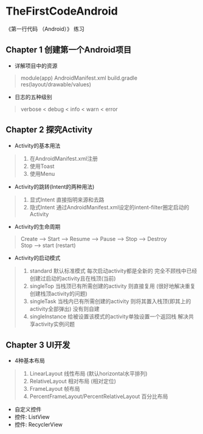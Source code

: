# TheFirstCodeAndroid
《第一行代码 （Android）》 练习

## Chapter 1 创建第一个Android项目
- 详解项目中的资源
> module(app) AndroidManifest.xml build.gradle res(layout/drawable/values) 
- 日志的五种级别
> verbose < debug < info < warn < error

## Chapter 2 探究Activity
- Activity的基本用法
> 1. 在AndroidManifest.xml注册
> 2. 使用Toast
> 3. 使用Menu
- Activity的跳转(Intent的两种用法)
> 1. 显式Intent 直接指明来源和去路
> 2. 隐式Intent 通过AndroidManifest.xml设定的intent-filter圈定启动的Activity
- Activity的生命周期
> Create --> Start --> Resume --> Pause --> Stop --> Destroy  
> Stop --> start (restart)  
- Activity的启动模式
> 1. standard 默认标准模式 每次启动activity都是全新的 完全不顾栈中已经创建过启动的activity且在栈顶(当前)
> 2. singleTop 当栈顶已有所需创建的activity 则直接复用 (很好地解决重复创建栈顶activity的问题)
> 3. singleTask 当栈内已有所需创建的activity 则将其置入栈顶(即其上的activity全部弹出) 没有则自建
> 4. singleInstance 给被设置该模式的activity单独设置一个返回栈 解决共享activity实例问题

## Chapter 3 UI开发
- 4种基本布局
> 1. LinearLayout 线性布局 (默认horizontal水平排列)
> 2. RelativeLayout 相对布局 (相对定位)
> 3. FrameLayout 帧布局
> 4. PercentFrameLayout/PercentRelativeLayout 百分比布局
- 自定义控件
- 控件: ListView
- 控件: RecyclerView